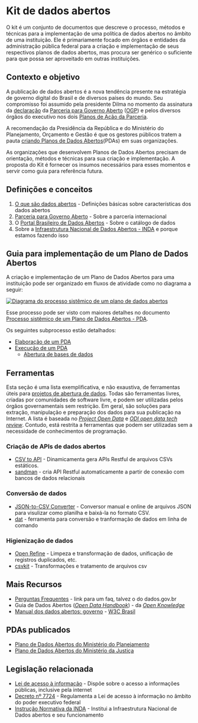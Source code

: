 Kit de dados abertos
====

O kit é um conjunto de documentos que descreve o processo, métodos e técnicas para a implementação de uma política de dados abertos no âmbito de uma instituição. Ele é primariamente focado em órgãos e entidades da administração pública federal para a criação e implementação de seus respectivos planos de dados abertos, mas procura ser genérico o suficiente para que possa ser aproveitado em outras instituições.

## Contexto e objetivo

A publicação de dados abertos é a nova tendência presente na estratégia de governo digital do Brasil e de diversos países do mundo. Seu compromisso foi assumido pela presidente Dilma no momento da assinatura da [declaração](http://www.cgu.gov.br/governoaberto/a-ogp/o_que_e_Governo_Aberto.html) da [Parceria para Governo Aberto](http://www.cgu.gov.br/governoaberto/a-ogp/iniciativa.asp) ([OGP](http://www.opengovpartnership.org/)) e pelos diversos órgãos do executivo nos dois [Planos de Ação da Parceria](http://www.cgu.gov.br/governoaberto/no_Brasil/plano-brasileiro/index.html).

A recomendação da Presidência da República e do Ministério do Planejamento, Orçamento e Gestão é que os gestores públicos tratem a pauta [criando Planos de Dados Abertos](http://www.planejamento.gov.br/editoria.asp?p=editoria&index=115&ler=c820)(PDAs) em suas organizações.

As organizações que desenvolvem Planos de Dados Abertos precisam de orientação, métodos e técnicas para sua criação e implementação. A proposta do Kit é fornecer os insumos necessários para esses momentos e servir como guia para referência futura.


## Definições e conceitos

1. [O que são dados abertos](http://dados.gov.br/dados-abertos/) - Definições básicas sobre características dos dados abertos
2. [Parceria para Governo Aberto](http://www.cgu.gov.br/governoaberto/a-ogp/iniciativa.asp) - Sobre a parceria internacional
3. O [Portal Brasileiro de Dados Abertos](http://dados.gov.br/sobre/) - Sobre o catálogo de dados
4. Sobre a [Infraestrutura Nacional de Dados Abertos - INDA](http://dados.gov.br/instrucao-normativa-da-inda/) e porque estamos fazendo isso

## Guia para implementação de um Plano de Dados Abertos

A criação e implementação de um Plano de Dados Abertos para uma instituição pode ser organizado em fluxos de atividade como no diagrama a seguir:

[<img alt="Diagrama do processo sistêmico de um plano de dados abertos" src="https://raw.githubusercontent.com/dadosgovbr/kit/master/public/img/Processo%20Sist%C3%AAmico%20de%20um%20PDA.png">](Processo-sist%C3%AAmico.md)

Esse processo pode ser visto com maiores detalhes no documento [Processo sistêmico de um Plano de Dados Abertos - PDA](Processo-sist%C3%AAmico.md).

Os seguintes subprocesso estão detalhados:

* [Elaboração de um PDA](Elabora%C3%A7%C3%A3o-do-PDA.md)
* [Execução de um PDA](Execu%C3%A7%C3%A3o-do-PDA.md)
  * [Abertura de bases de dados](Abertura-de-dados.md)


## Ferramentas

Esta seção é uma lista exemplificativa, e não exaustiva, de ferramentas úteis para [projetos de abertura de dados](Abertura-de-dados.md). Todas são ferramentas livres, criadas por comunidades de software livre, e podem ser utilizadas pelos órgãos governamentais sem restrição. Em geral, são soluções para extração, manipulação e preparação dos dados para sua publicação na Internet. A lista é baseada no [_Project Open Data_](http://project-open-data.github.io/#tools) e [_ODI open data tech review_](https://github.com/dadosgovbr/open-data-tech-review/wiki). Contudo, está restrita a ferramentas que podem ser utilizadas sem a necessidade de conhecimentos de programação.

### Criação de APIs de dados abertos

* [CSV to API](https://github.com/project-open-data/csv-to-api) - Dinamicamenta gera APIs Restful de arquivos CSVs estáticos. 
* [sandman](https://github.com/jeffknupp/sandman) - cria API Restful automaticamente a partir de conexão com bancos de dados relacionais

### Conversão de dados

* [JSON-to-CSV Converter](http://konklone.io/json/) - Conversor manual e online de arquivos JSON para visulizar como planilha e baixá-la no formato CSV.
* [dat](https://github.com/maxogden/dat) - ferramenta para conversão e tranformação de dados em linha de comando

### Higienização de dados

* [Open Refine](http://openrefine.org/) - Limpeza e transformação de dados, unificação de registros duplicados, etc.
* [csvkit](http://csvkit.readthedocs.org/en/0.8.0/) - Transformações e tratamento de arquivos csv

## Mais Recursos

* [Perguntas Frequentes]() - link para um faq, talvez o do dados.gov.br
* Guia de Dados Abertos ([_Open Data Handbook_](http://opendatahandbook.org/pt_BR/)) - da [_Open Knowledge_](https://okfn.org/)
* [Manual dos dados abertos: governo](http://www.w3c.br/pub/Materiais/PublicacoesW3C/Manual_Dados_Abertos_WEB.pdf) - [W3C Brasil](http://www.w3c.br)

## PDAs publicados

* [Plano de Dados Abertos do Ministério do Planejamento](http://www.planejamento.gov.br/aberto/pda/)
* [Plano de Dados Abertos do Ministério da Justiça](http://participa.br/dadosabertos/galeria-encontro-nacional-de-dados-abertos/pdae-mj.pdf)

## Legislação relacionada

* [Lei de acesso à informação](http://www.lexml.gov.br/urn/urn:lex:br:federal:lei:2011-11-18;12527) - Dispõe sobre o acesso a informações públicas, inclusive pela internet
* [Decreto nº 7724](http://www.lexml.gov.br/urn/urn:lex:br:federal:decreto:2012-05-16;7724) - Regulamenta a Lei de acesso à informação no âmbito do poder executivo federal
* [Instrução Normativa da INDA](http://dados.gov.br/instrucao-normativa-da-inda/) - Institui a Infraestrutura Nacional de Dados abertos e seu funcionamento
